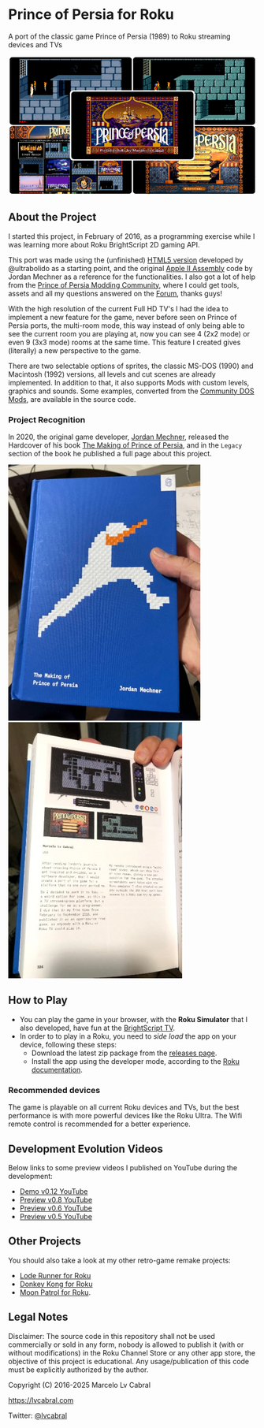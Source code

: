 # Prince of Persia for Roku

A port of the classic game Prince of Persia (1989) to Roku streaming devices and TVs

![Prince of Persia for Roku - Screenshots](docs/pop-collage.png)

## About the Project

I started this project, in February of 2016, as a programming exercise while I was learning more about Roku BrightScript 2D gaming API.

This port was made using the (unfinished) [HTML5 version](https://github.com/ultrabolido/PrinceJS) developed by @ultrabolido as a starting point, and the original [Apple II Assembly](https://github.com/jmechner/Prince-of-Persia-Apple-II) code by Jordan Mechner as a reference for the functionalities. I also got a lot of help from the [Prince of Persia Modding Community](http://www.princed.org/), where I could get tools, assets and all my questions answered on the [Forum](http://forum.princed.org/), thanks guys!

With the high resolution of the current Full HD TV's I had the idea to implement a new feature for the game, never before seen on Prince of Persia ports, the multi-room mode, this way instead of only being able to see the current room you are playing at, now you can see 4 (2x2 mode) or even 9 (3x3 mode) rooms at the same time. This feature I created gives (literally) a new perspective to the game.

There are two selectable options of sprites, the classic MS-DOS (1990) and Macintosh (1992) versions, all levels and cut scenes are already implemented. In addition to that, it also supports Mods with custom levels, graphics and sounds. Some examples, converted from the [Community DOS Mods](http://www.popot.org/custom_levels.php), are available in the source code.

### Project Recognition

In 2020, the original game developer, [Jordan Mechner](https://www.jordanmechner.com/), released the Hardcover of his book [The Making of Prince of Persia](https://amzn.to/4qg4bbm), and in the `Legacy` section of the book he published a full page about this project.

![The Making of Prince of Persia - Book Cover](docs/pop-book-cover.jpg)
![The Making of Prince of Persia - Project Page](docs/pop-book-page.jpg)

## How to Play

* You can play the game in your browser, with the **Roku Simulator** that I also developed, have fun at the [BrightScript TV](https://lvcabral.com/brs/?pkg=pop-roku.zip).
* In order to to play in a Roku, you need to _side load_ the app on your device, following these steps:
  * Download the latest zip package from the [releases page](https://github.com/lvcabral/Prince-of-Persia-Roku/releases).
  * Install the app using the developer mode, according to the [Roku documentation](https://developer.roku.com/docs/developer-program/getting-started/developer-setup.md).

### Recommended devices

The game is playable on all current Roku devices and TVs, but the best performance is with more powerful devices like the Roku Ultra. The Wifi remote control is recommended for a better experience.

## Development Evolution Videos

Below links to some preview videos I published on YouTube during the development:

* [Demo v0.12 YouTube](https://www.youtube.com/watch?v=gFOKxBuw66o)
* [Preview v0.8 YouTube](https://www.youtube.com/watch?v=4tVxNFCUSiE)
* [Preview v0.6 YouTube](https://www.youtube.com/watch?v=gYzuH9f3ADU)
* [Preview v0.5 YouTube](https://www.youtube.com/watch?v=r6B0xgb8GSE)

## Other Projects

You should also take a look at my other retro-game remake projects:

* [Lode Runner for Roku](https://github.com/lvcabral/Lode-Runner-Roku)
* [Donkey Kong for Roku](https://lvcabral.com/brs/?pkg=dk-roku.zip)
* [Moon Patrol for Roku](https://github.com/lvcabral/Moon-Patrol-Roku).

## Legal Notes

Disclaimer: The source code in this repository shall not be used commercially or sold in any form, nobody is allowed to publish it (with or without modifications) in the Roku Channel Store or any other app store, the objective of this project is educational. Any usage/publication of this code must be explicitly authorized by the author.

Copyright (C) 2016-2025 Marcelo Lv Cabral

<https://lvcabral.com>

Twitter: [@lvcabral](https://twitter.com/lvcabral)
